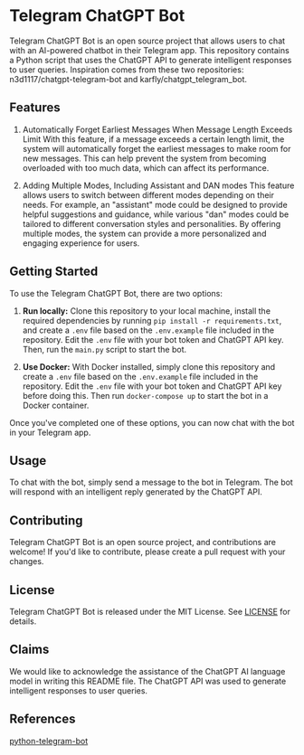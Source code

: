 # Telegram ChatGPT Bot

Telegram ChatGPT Bot is an open source project that allows users to chat with an AI-powered chatbot in their Telegram app. This repository contains a Python script that uses the ChatGPT API to generate intelligent responses to user queries.
Inspiration comes from these two repositories: n3d1117/chatgpt-telegram-bot and karfly/chatgpt_telegram_bot.

## Features
1. Automatically Forget Earliest Messages When Message Length Exceeds Limit
With this feature, if a message exceeds a certain length limit, the system will automatically forget the earliest messages to make room for new messages. This can help prevent the system from becoming overloaded with too much data, which can affect its performance.

2. Adding Multiple Modes, Including Assistant and DAN modes
This feature allows users to switch between different modes depending on their needs. For example, an "assistant" mode could be designed to provide helpful suggestions and guidance, while various "dan" modes could be tailored to different conversation styles and personalities. By offering multiple modes, the system can provide a more personalized and engaging experience for users.


## Getting Started

To use the Telegram ChatGPT Bot, there are two options:

1. **Run locally:** Clone this repository to your local machine, install the required dependencies by running `pip install -r requirements.txt`, and create a `.env` file based on the `.env.example` file included in the repository. Edit the `.env` file with your bot token and ChatGPT API key. Then, run the `main.py` script to start the bot.

2. **Use Docker:** With Docker installed, simply clone this repository and create a `.env` file based on the `.env.example` file included in the repository. Edit the `.env` file with your bot token and ChatGPT API key before doing this. Then run `docker-compose up` to start the bot in a Docker container.

Once you've completed one of these options, you can now chat with the bot in your Telegram app.

## Usage

To chat with the bot, simply send a message to the bot in Telegram. The bot will respond with an intelligent reply generated by the ChatGPT API.

## Contributing

Telegram ChatGPT Bot is an open source project, and contributions are welcome! If you'd like to contribute, please create a pull request with your changes.

## License

Telegram ChatGPT Bot is released under the MIT License. See [LICENSE](https://opensource.org/license/mit/) for details.

## Claims
We would like to acknowledge the assistance of the ChatGPT AI language model in writing this README file. The ChatGPT API was used to generate intelligent responses to user queries.

## References
[python-telegram-bot](https://github.com/python-telegram-bot/python-telegram-bot)
[]()
